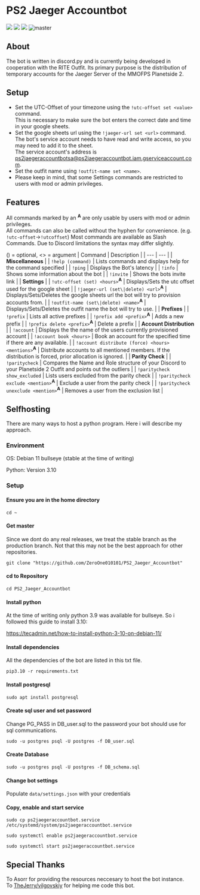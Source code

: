 # PS2 Jaeger Accountbot
<a href="https://discordapp.com/oauth2/authorize?client_id=751830501639323718&scope=bot&permissions=19456"><img src="https://img.shields.io/badge/invite-PS2JaegerAccountBot-677BC4"></a>
<a href="https://discord.com/invite/yvnRZjJ"><img src="https://img.shields.io/badge/ask-anything-677BC4"></a>
<a href="https://github.com/ZeroOne010101/PS2_Jaeger_Accountbot/blob/master/LICENSE"><img src="https://img.shields.io/github/license/ZeroOne010101/PS2_Jaeger_Accountbot"></a>
![master](https://github.com/ZeroOne010101/PS2_Jaeger_Accountbot/workflows/master/badge.svg?branch=master)

## About
The bot is written in discord.py and is currently being developed in cooperation with the RITE Outfit.
Its primary purpose is the distribution of temporary accounts for the Jaeger Server of the MMOFPS Planetside 2.

## Setup
- Set the UTC-Offset of your timezone using the `!utc-offset set <value>` command.  
  This is necessary to make sure the bot enters the correct date and time in your google sheets.
- Set the google sheets url using the `!jaeger-url set <url>` command.  
  The bot's service account needs to have read and write access, so you may need to add it to the sheet.  
  The service account's address is ps2jaegeraccountbotsa@ps2jaegeraccountbot.iam.gserviceaccount.com.
- Set the outfit name using `!outfit-name set <name>`.
- Please keep in mind, that some Settings commands are restricted to users with mod or admin privileges.

## Features
All commands marked by an <sup><b>A</b></sup> are only usable by users with mod or admin privileges.  
All commands can also be called without the hyphen for convenience. (e.g. `!utc-offset`->`!utcoffset`)
Most commands are available as Slash Commands. Due to Discord limitations the syntax may differ slightly.

() = optional, <> = argument
| Command | Description |
| --- | --- |
| **Miscellaneous** |
| `!help (command)` | Lists commands and displays help for the command specified |
| `!ping` | Displays the Bot's latency |
| `!info` | Shows some information about the bot |
| `!invite` | Shows the bots invite link |
| **Settings** |
| `!utc-offset (set) <hours>`<sup><b>A</b></sup> | Displays/Sets the utc offset used for the google sheet |
| `!jaeger-url (set\|delete) <url>`<sup><b>A</b></sup> | Displays/Sets/Deletes the google sheets url the bot will try to provision accounts from. |
| `!outfit-name (set\|delete) <name>`<sup><b>A</b></sup> | Displays/Sets/Deletes the outfit name the bot will try to use. |
| **Prefixes** |
| `!prefix` | Lists all active prefixes |
| `!prefix add <prefix>`<sup><b>A</b></sup> | Adds a new prefix |
| `!prefix delete <prefix>`<sup><b>A</b></sup> | Delete a prefix |
| **Account Distribution** |
| `!account` | Displays the the name of the users currently provisioned account |
| `!account book <hours>` | Book an account for the specified time if there are any available. |
| `!account distribute (force) <hours> <mentions>`<sup><b>A</b></sup> | Distribute accounts to all mentioned members. If the distribution is forced, prior allocation is ignored. |
| **Parity Check** |
| `!paritycheck` | Compares the Name and Role structure of your Discord to your Planetside 2 Outfit and points out the outliers |
| `!paritycheck show_excluded` | Lists users excluded from the parity check |
| `!paritycheck exclude <mention>`<sup><b>A</b></sup> | Exclude a user from the parity check |
| `!paritycheck unexclude <mention>`<sup><b>A</b></sup> | Removes a user from the exclusion list |

## Selfhosting
There are many ways to host a python program. Here i will describe my approach.
### Environment
OS: Debian 11 bullseye (stable at the time of writing)

Python: Version 3.10
### Setup
#### Ensure you are in the home directory
`cd ~`
#### Get master
Since we dont do any real releases, we treat the stable branch as the production branch.
Not that this may not be the best approach for other repositories.

`git clone "https://github.com/ZeroOne010101/PS2_Jaeger_Accountbot"`
#### cd to Repository
`cd PS2_Jaeger_Accountbot`
#### Install python
At the time of writing only python 3.9 was available for bullseye. So i followed this guide to install 3.10:

https://tecadmin.net/how-to-install-python-3-10-on-debian-11/
#### Install dependencies
All the dependencies of the bot are listed in this txt file.

`pip3.10 -r requirements.txt`
#### Install postgresql
`sudo apt install postgresql`
#### Create sql user and set password
Change PG_PASS in DB_user.sql to the password your bot should use for sql communications.

`sudo -u postgres psql -U postgres -f DB_user.sql`
#### Create Database
`sudo -u postgres psql -U postgres -f DB_schema.sql`
#### Change bot settings
Populate `data/settings.json` with your credentials
#### Copy, enable and start service
`sudo cp ps2jaegeraccountbot.service /etc/systemd/system/ps2jaegeraccountbot.service`

`sudo systemctl enable ps2jaegeraccountbot.service`

`sudo systemctl start ps2jaegeraccountbot.service`

## Special Thanks

To Asorr for providing the resources neccesary to host the bot instance.  
To [TheJerry/vilgovskiy](https://github.com/vilgovskiy) for helping me code this bot.
